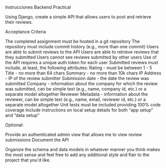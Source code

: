 Instrucciones
Backend Practical

Using Django, create a simple API that allows users to post and retrieve their reviews.

Acceptance Criteria

The completed assignment must be hosted in a git repository
The repository must include commit history (e.g., more than one commit)
Users are able to submit reviews to the API
Users are able to retrieve reviews that they submitted
Users cannot see reviews submitted by other users
Use of the API requires a unique auth token for each user
Submitted reviews must include, at least, the following attributes:
Rating - must be between 1 - 5
Title - no more than 64 chars
Summary - no more than 10k chars
IP Address - IP of the review submitter
Submission date - the date the review was submitted
Company - information about the company for which the review was submitted, can be simple text (e.g., name, company id, etc.) or a separate model altogether
Reviewer Metadata - information about the reviewer, can be simple text (e.g., name, email, reviewer id, etc.) or a separate model altogether
Unit tests must be included providing 100% code coverage
Include instructions on local setup details for both “app setup” and “data setup”

Optional: 

Provide an authenticated admin view that allows me to view review submissions
Document the API

Organize the schema and data models in whatever manner you think makes the most sense and feel free to add any additional style and flair to the project that you'd like.
